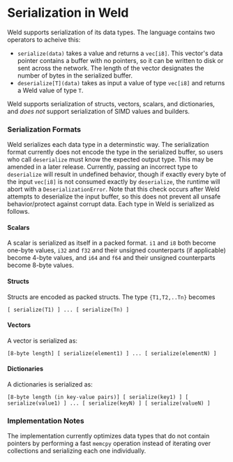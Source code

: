 # Serialization in Weld

Weld supports serialization of its data types. The language contains two operators to acheive this:

* `serialize(data)` takes a value and returns a `vec[i8]`. This vector's data pointer contains a buffer with no
pointers, so it can be written to disk or sent across the network. The length of the vector designates the number
of bytes in the serialized buffer.
* `deserialize[T](data)` takes as input a value of type `vec[i8]` and returns a Weld value of type `T`.

Weld supports serialization of structs, vectors, scalars, and dictionaries, and
*does not* support serialization of SIMD values and builders.

### Serialization Formats

Weld serializes each data type in a determinstic way. The serialization format
currently does not encode the type in the serialized buffer, so users who call
`deserialize` must know the expected output type. This may be amended in a
later release. Currently, passing an incorrect type to `deserialize` will
result in undefined behavior, though if exactly every byte of the input
`vec[i8]` is not consumed exactly by `deserialize`, the runtime will abort with
a `DeserializationError`. Note that this check occurs after Weld attempts to
deserialize the input buffer, so this does not prevent all unsafe
behavior/protect against corrupt data. Each type in Weld is serialized as follows.

#### Scalars

A scalar is serialized as itself in a packed format. `i1` and `i8` both become
one-byte values, `i32` and `f32` and their unsigned counterparts (if
applicable) become 4-byte values, and `i64` and `f64` and their unsigned
counterparts become  8-byte values.

#### Structs

Structs are encoded as packed structs. The type `{T1,T2,..Tn}` becomes

```
[ serialize(T1) ] ... [ serialize(Tn) ]
```

#### Vectors

A vector is serialized as:

```
[8-byte length] [ serialize(element1) ] ... [ serialize(elementN) ]
```

#### Dictionaries

A dictionaries is serialized as:

```
[8-byte length (in key-value pairs)] [ serialize(key1) ] [ serialize(value1) ] ... [ serialize(keyN) ] [ serialize(valueN) ]
```

### Implementation Notes

The implementation currently optimizes data types that do not contain pointers by performing a fast
`memcpy` operation instead of iterating over collections and serializing each one individually.
